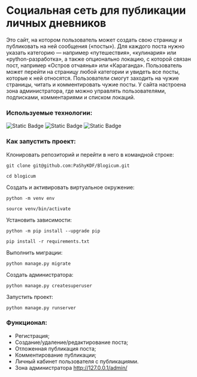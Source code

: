 # Cоциальная сеть для публикации личных дневников

Это сайт, на котором пользователь может создать свою страницу и публиковать на ней сообщения («посты»). 
Для каждого поста нужно указать категорию — например «путешествия», «кулинария» или «python-разработка», а также опционально локацию, с которой связан пост, например «Остров отчаянья» или «Караганда».
Пользователь может перейти на страницу любой категории и увидеть все посты, которые к ней относятся.
Пользователи смогут заходить на чужие страницы, читать и комментировать чужие посты.
У сайта настроена зона администратора, где можно управлять пользователями, подписками, комментариями и списком локаций.

### Используемые технологии:
![Static Badge](https://img.shields.io/badge/python-blue?style=for-the-badge&logo=python&logoColor=yellow) ![Static Badge](https://img.shields.io/badge/django-darkgreen?style=for-the-badge&logo=django&logoColor=white) ![Static Badge](https://img.shields.io/badge/sqlite-sqlite?style=for-the-badge&logo=sqlite&labelColor=072B8A&color=072B8A)


### Как запустить проект:

Клонировать репозиторий и перейти в него в командной строке:

```
git clone git@github.com:PaShyKDF/Blogicum.git
```

```
cd blogicum
```

Cоздать и активировать виртуальное окружение:

```
python -m venv env
```

```
source venv/bin/activate
```

Установить зависимости:

```
python -m pip install --upgrade pip
```

```
pip install -r requirements.txt
```

Выполнить миграции:

```
python manage.py migrate
```

Создать администратора:

```
python manage.py createsuperuser
```

Запустить проект:

```
python manage.py runserver
```

### Функционал:

- Регистрация;
- Создание/удаление/редактирование поста;
- Отложенная публикация поста;
- Комментирование публикации;
- Личный кабинет пользователя с публикациями.
- Зона администратора http://127.0.0.1/admin/